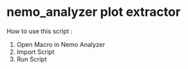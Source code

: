 # nemo_analyzer plot extractor

How to use this script :
1. Open Macro in Nemo Analyzer
2. Import Script
3. Run Script
